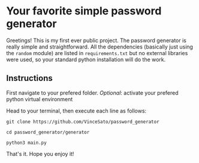 # Your favorite simple password generator

Greetings! This is my first ever public project. The password generator is really simple and straightforward. All the dependencies (basically just using the `random` module) are listed in `requirements.txt` but no external libraries were used, so your standard python installation will do the work.

## Instructions

First navigate to your prefered folder.
*Optional*: activate your prefered python virtual environment

Head to your terminal, then execute each line as follows:

`git clone https://github.com/VinceSato/password_generator`

`cd password_generator/generator`

`python3 main.py`

That's it. Hope you enjoy it!
